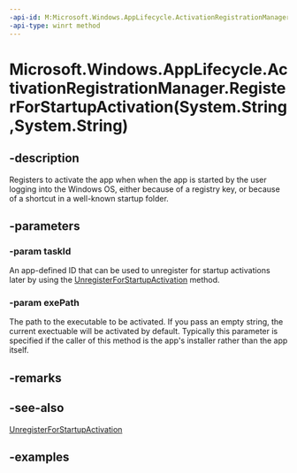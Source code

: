 ```yaml
---
-api-id: M:Microsoft.Windows.AppLifecycle.ActivationRegistrationManager.RegisterForStartupActivation(System.String,System.String)
-api-type: winrt method
---
```


# Microsoft.Windows.AppLifecycle.ActivationRegistrationManager.RegisterForStartupActivation(System.String,System.String)

<!--
public static void RegisterForStartupActivation (string taskId, string exePath);
-->

## -description

Registers to activate the app when when the app is started by the user logging into the Windows OS, either because of a registry key, or because of a shortcut in a well-known startup folder.

## -parameters

### -param taskId

An app-defined ID that can be used to unregister for startup activations later by using the [UnregisterForStartupActivation](activationregistrationmanager_unregisterforstartupactivation_10141772.md) method.

### -param exePath

The path to the executable to be activated. If you pass an empty string, the current exectuable will be activated by default. Typically this parameter is specified if the caller of this method is the app's installer rather than the app itself.

## -remarks

## -see-also

[UnregisterForStartupActivation](activationregistrationmanager_unregisterforstartupactivation_10141772.md)

## -examples
